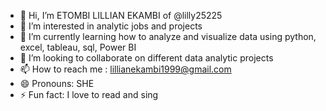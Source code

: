 - 👋 Hi, I’m  ETOMBI LILLIAN EKAMBI of @lilly25225
- 👀 I’m interested in analytic jobs and projects
- 🌱 I’m currently learning how to analyze and visualize data using python, excel, tableau, sql, Power BI
- 💞️ I’m looking to collaborate on different data analytic projects
- 📫 How to reach me : lillianekambi1999@gmail.com
- 😄 Pronouns: SHE 
- ⚡ Fun fact: I love to read and sing

<!---
lilly25225/lilly25225 is a ✨ special ✨ repository because its `README.md` (this file) appears on your GitHub profile.
You can click the Preview link to take a look at your changes.
--->
